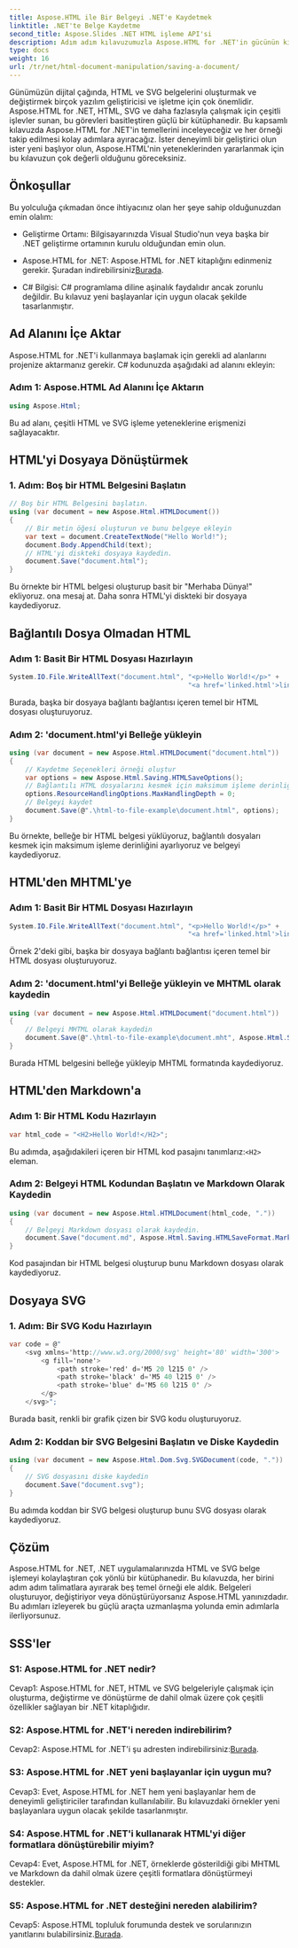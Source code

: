 ```yaml
---
title: Aspose.HTML ile Bir Belgeyi .NET'e Kaydetmek
linktitle: .NET'te Belge Kaydetme
second_title: Aspose.Slides .NET HTML işleme API'si
description: Adım adım kılavuzumuzla Aspose.HTML for .NET'in gücünün kilidini açın. HTML ve SVG belgelerini oluşturmayı, değiştirmeyi ve dönüştürmeyi öğrenin
type: docs
weight: 16
url: /tr/net/html-document-manipulation/saving-a-document/
---
```


Günümüzün dijital çağında, HTML ve SVG belgelerini oluşturmak ve değiştirmek birçok yazılım geliştiricisi ve işletme için çok önemlidir. Aspose.HTML for .NET, HTML, SVG ve daha fazlasıyla çalışmak için çeşitli işlevler sunan, bu görevleri basitleştiren güçlü bir kütüphanedir. Bu kapsamlı kılavuzda Aspose.HTML for .NET'in temellerini inceleyeceğiz ve her örneği takip edilmesi kolay adımlara ayıracağız. İster deneyimli bir geliştirici olun ister yeni başlıyor olun, Aspose.HTML'nin yeteneklerinden yararlanmak için bu kılavuzun çok değerli olduğunu göreceksiniz.

## Önkoşullar

Bu yolculuğa çıkmadan önce ihtiyacınız olan her şeye sahip olduğunuzdan emin olalım:

- Geliştirme Ortamı: Bilgisayarınızda Visual Studio'nun veya başka bir .NET geliştirme ortamının kurulu olduğundan emin olun.

-  Aspose.HTML for .NET: Aspose.HTML for .NET kitaplığını edinmeniz gerekir. Şuradan indirebilirsiniz[Burada](https://releases.aspose.com/html/net/).

- C# Bilgisi: C# programlama diline aşinalık faydalıdır ancak zorunlu değildir. Bu kılavuz yeni başlayanlar için uygun olacak şekilde tasarlanmıştır.

## Ad Alanını İçe Aktar

Aspose.HTML for .NET'i kullanmaya başlamak için gerekli ad alanlarını projenize aktarmanız gerekir. C# kodunuzda aşağıdaki ad alanını ekleyin:

### Adım 1: Aspose.HTML Ad Alanını İçe Aktarın
```csharp
using Aspose.Html;
```

Bu ad alanı, çeşitli HTML ve SVG işleme yeteneklerine erişmenizi sağlayacaktır.

## HTML'yi Dosyaya Dönüştürmek

### 1. Adım: Boş bir HTML Belgesini Başlatın
```csharp
// Boş bir HTML Belgesini başlatın.
using (var document = new Aspose.Html.HTMLDocument())
{
    // Bir metin öğesi oluşturun ve bunu belgeye ekleyin
    var text = document.CreateTextNode("Hello World!");
    document.Body.AppendChild(text);
    // HTML'yi diskteki dosyaya kaydedin.
    document.Save("document.html");
}
```

Bu örnekte bir HTML belgesi oluşturup basit bir "Merhaba Dünya!" ekliyoruz. ona mesaj at. Daha sonra HTML'yi diskteki bir dosyaya kaydediyoruz.

## Bağlantılı Dosya Olmadan HTML

### Adım 1: Basit Bir HTML Dosyası Hazırlayın
```csharp
System.IO.File.WriteAllText("document.html", "<p>Hello World!</p>" +
                                             "<a href='linked.html'>linked file</a>");
```

Burada, başka bir dosyaya bağlantı bağlantısı içeren temel bir HTML dosyası oluşturuyoruz.

### Adım 2: 'document.html'yi Belleğe yükleyin
```csharp
using (var document = new Aspose.Html.HTMLDocument("document.html"))
{
    // Kaydetme Seçenekleri örneği oluştur
    var options = new Aspose.Html.Saving.HTMLSaveOptions();
    // Bağlantılı HTML dosyalarını kesmek için maksimum işleme derinliğini 0'a ayarlayın.
    options.ResourceHandlingOptions.MaxHandlingDepth = 0;
    // Belgeyi kaydet
    document.Save(@".\html-to-file-example\document.html", options);
}
```

Bu örnekte, belleğe bir HTML belgesi yüklüyoruz, bağlantılı dosyaları kesmek için maksimum işleme derinliğini ayarlıyoruz ve belgeyi kaydediyoruz. 

## HTML'den MHTML'ye

### Adım 1: Basit Bir HTML Dosyası Hazırlayın
```csharp
System.IO.File.WriteAllText("document.html", "<p>Hello World!</p>" +
                                             "<a href='linked.html'>linked file</a>");
```

Örnek 2'deki gibi, başka bir dosyaya bağlantı bağlantısı içeren temel bir HTML dosyası oluşturuyoruz.

### Adım 2: 'document.html'yi Belleğe yükleyin ve MHTML olarak kaydedin
```csharp
using (var document = new Aspose.Html.HTMLDocument("document.html"))
{
    // Belgeyi MHTML olarak kaydedin
    document.Save(@".\html-to-file-example\document.mht", Aspose.Html.Saving.HTMLSaveFormat.MHTML);
}
```

Burada HTML belgesini belleğe yükleyip MHTML formatında kaydediyoruz.

## HTML'den Markdown'a

### Adım 1: Bir HTML Kodu Hazırlayın
```csharp
var html_code = "<H2>Hello World!</H2>";
```

 Bu adımda, aşağıdakileri içeren bir HTML kod pasajını tanımlarız:`<H2>` eleman.

### Adım 2: Belgeyi HTML Kodundan Başlatın ve Markdown Olarak Kaydedin
```csharp
using (var document = new Aspose.Html.HTMLDocument(html_code, "."))
{
    // Belgeyi Markdown dosyası olarak kaydedin.
    document.Save("document.md", Aspose.Html.Saving.HTMLSaveFormat.Markdown);
}
```

Kod pasajından bir HTML belgesi oluşturup bunu Markdown dosyası olarak kaydediyoruz.

## Dosyaya SVG

### 1. Adım: Bir SVG Kodu Hazırlayın
```csharp
var code = @"
    <svg xmlns='http://www.w3.org/2000/svg' height='80' width='300'>
        <g fill='none'>
            <path stroke='red' d='M5 20 l215 0' />
            <path stroke='black' d='M5 40 l215 0' />
            <path stroke='blue' d='M5 60 l215 0' />
        </g>
    </svg>";
```

Burada basit, renkli bir grafik çizen bir SVG kodu oluşturuyoruz.

### Adım 2: Koddan bir SVG Belgesini Başlatın ve Diske Kaydedin
```csharp
using (var document = new Aspose.Html.Dom.Svg.SVGDocument(code, "."))
{
    // SVG dosyasını diske kaydedin
    document.Save("document.svg");
}
```

Bu adımda koddan bir SVG belgesi oluşturup bunu SVG dosyası olarak kaydediyoruz.

## Çözüm

Aspose.HTML for .NET, .NET uygulamalarınızda HTML ve SVG belge işlemeyi kolaylaştıran çok yönlü bir kütüphanedir. Bu kılavuzda, her birini adım adım talimatlara ayırarak beş temel örneği ele aldık. Belgeleri oluşturuyor, değiştiriyor veya dönüştürüyorsanız Aspose.HTML yanınızdadır. Bu adımları izleyerek bu güçlü araçta uzmanlaşma yolunda emin adımlarla ilerliyorsunuz.

## SSS'ler

### S1: Aspose.HTML for .NET nedir?

Cevap1: Aspose.HTML for .NET, HTML ve SVG belgeleriyle çalışmak için oluşturma, değiştirme ve dönüştürme de dahil olmak üzere çok çeşitli özellikler sağlayan bir .NET kitaplığıdır.

### S2: Aspose.HTML for .NET'i nereden indirebilirim?

 Cevap2: Aspose.HTML for .NET'i şu adresten indirebilirsiniz:[Burada](https://releases.aspose.com/html/net/).

### S3: Aspose.HTML for .NET yeni başlayanlar için uygun mu?

Cevap3: Evet, Aspose.HTML for .NET hem yeni başlayanlar hem de deneyimli geliştiriciler tarafından kullanılabilir. Bu kılavuzdaki örnekler yeni başlayanlara uygun olacak şekilde tasarlanmıştır.

### S4: Aspose.HTML for .NET'i kullanarak HTML'yi diğer formatlara dönüştürebilir miyim?

Cevap4: Evet, Aspose.HTML for .NET, örneklerde gösterildiği gibi MHTML ve Markdown da dahil olmak üzere çeşitli formatlara dönüştürmeyi destekler.

### S5: Aspose.HTML for .NET desteğini nereden alabilirim?

 Cevap5: Aspose.HTML topluluk forumunda destek ve sorularınızın yanıtlarını bulabilirsiniz.[Burada](https://forum.aspose.com/).
